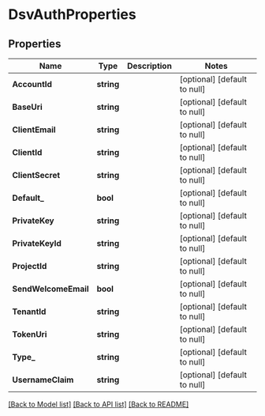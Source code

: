 # DsvAuthProperties

## Properties
Name | Type | Description | Notes
------------ | ------------- | ------------- | -------------
**AccountId** | **string** |  | [optional] [default to null]
**BaseUri** | **string** |  | [optional] [default to null]
**ClientEmail** | **string** |  | [optional] [default to null]
**ClientId** | **string** |  | [optional] [default to null]
**ClientSecret** | **string** |  | [optional] [default to null]
**Default_** | **bool** |  | [optional] [default to null]
**PrivateKey** | **string** |  | [optional] [default to null]
**PrivateKeyId** | **string** |  | [optional] [default to null]
**ProjectId** | **string** |  | [optional] [default to null]
**SendWelcomeEmail** | **bool** |  | [optional] [default to null]
**TenantId** | **string** |  | [optional] [default to null]
**TokenUri** | **string** |  | [optional] [default to null]
**Type_** | **string** |  | [optional] [default to null]
**UsernameClaim** | **string** |  | [optional] [default to null]

[[Back to Model list]](../README.md#documentation-for-models) [[Back to API list]](../README.md#documentation-for-api-endpoints) [[Back to README]](../README.md)


